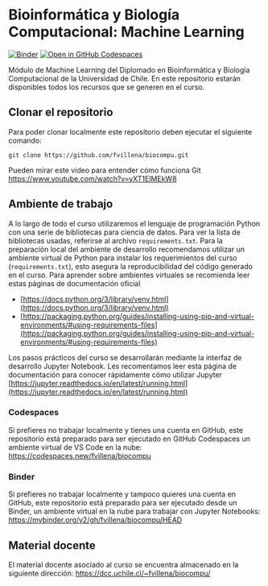 # Bioinformática y Biología Computacional: Machine Learning


[![Binder](https://mybinder.org/badge_logo.svg)](https://mybinder.org/v2/gh/fvillena/biocompu/HEAD) [![Open in GitHub Codespaces](https://github.com/codespaces/badge.svg)](https://codespaces.new/fvillena/biocompu)


Módulo de Machine Learning del Diplomado en Bioinformática y Biología Computacional de la Universidad de Chile. En este repositorio estarán disponibles todos los recursos que se generen en el curso.

## Clonar el repositorio

Para poder clonar localmente este repositorio deben ejecutar el siguiente comando:

```
git clone https://github.com/fvillena/biocompu.git
```

Pueden mirar este video para entender cómo funciona Git https://www.youtube.com/watch?v=yXT1ElMEkW8

## Ambiente de trabajo

A lo largo de todo el curso utilizaremos el lenguaje de programación Python con una serie de bibliotecas para ciencia de datos. Para ver la lista de bibliotecas usadas, referirse al archivo `requirements.txt`. Para la preparación local del ambiente de desarrollo recomendamos utilizar un ambiente virtual de Python para instalar los requerimientos del curso (`requirements.txt`), esto asegura la reproducibilidad del código generado en el curso. Para aprender sobre ambientes virtuales se recomienda leer estas páginas de documentación oficial

- [https://docs.python.org/3/library/venv.html](https://docs.python.org/3/library/venv.html)
- [https://packaging.python.org/guides/installing-using-pip-and-virtual-environments/#using-requirements-files](https://packaging.python.org/guides/installing-using-pip-and-virtual-environments/#using-requirements-files)

Los pasos prácticos del curso se desarrollarán mediante la interfaz de desarrollo Jupyter Notebook. Les recomentamos leer esta página de documentación para conocer rápidamente cómo utilizar Jupyter [https://jupyter.readthedocs.io/en/latest/running.html](https://jupyter.readthedocs.io/en/latest/running.html)

### Codespaces

Si prefieres no trabajar localmente y tienes una cuenta en GitHub, este repositorio está preparado para ser ejecutado en GitHub Codespaces un ambiente virtual de VS Code en la nube: https://codespaces.new/fvillena/biocompu

### Binder

Si prefieres no trabajar localmente y tampoco quieres una cuenta en GitHub, este repositorio está preparado para ser ejecutado desde un Binder, un ambiente virtual en la nube para trabajar con Jupyter Notebooks: https://mybinder.org/v2/gh/fvillena/biocompu/HEAD

## Material docente
El material docente asociado al curso se encuentra almacenado en la siguiente dirección: https://dcc.uchile.cl/~fvillena/biocompu/
